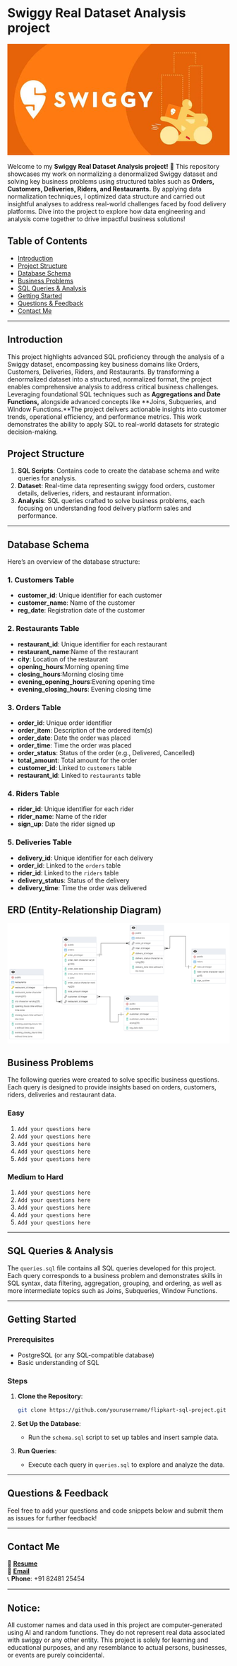# Swiggy Real Dataset Analysis project

![Project Banner Placeholder](https://github.com/sureka2003/Swiggy/blob/main/Swiggy.png.jpg)

Welcome to my **Swiggy Real Dataset Analysis project!** 🚀
This repository showcases my work on normalizing a denormalized Swiggy dataset and solving key business problems using structured tables such as **Orders, Customers, Deliveries, Riders, and Restaurants.** By applying data normalization techniques, I optimized data structure and carried out insightful analyses to address real-world challenges faced by food delivery platforms.
Dive into the project to explore how data engineering and analysis come together to drive impactful business solutions!


## Table of Contents
- [Introduction](#introduction)
- [Project Structure](#project-structure)
- [Database Schema](#database-schema)
- [Business Problems](#business-problems)
- [SQL Queries & Analysis](#sql-queries--analysis)
- [Getting Started](#getting-started)
- [Questions & Feedback](#questions--feedback)
- [Contact Me](#contact-me)

---

## Introduction

This project highlights advanced SQL proficiency through the analysis of a Swiggy dataset, encompassing key business domains like Orders, Customers, Deliveries, Riders, and Restaurants. By transforming a denormalized dataset into a structured, normalized format, the project enables comprehensive analysis to address critical business challenges. Leveraging foundational SQL techniques such as **Aggregations and Date Functions,** alongside advanced concepts like **Joins, Subqueries, and Window Functions.**The project delivers actionable insights into customer trends, operational efficiency, and performance metrics. This work demonstrates the ability to apply SQL to real-world datasets for strategic decision-making.

## Project Structure

1. **SQL Scripts**: Contains code to create the database schema and write queries for analysis.
2. **Dataset**: Real-time data representing swiggy food orders, customer details, deliveries, riders, and restaurant information.
3. **Analysis**: SQL queries crafted to solve business problems, each focusing on understanding food delivery platform sales and performance.

---

## Database Schema

Here’s an overview of the database structure:

### 1. **Customers Table**
- **customer_id**: Unique identifier for each customer
- **customer_name**: Name of the customer
- **reg_date**: Registration date of the customer

### 2. **Restaurants Table**
- **restaurant_id**: Unique identifier for each restaurant
- **restaurant_name**:Name of the restaurant
- **city**: Location of the restaurant
- **opening_hours**:Morning opening time
- **closing_hours**:Morning closing time
- **evening_opening_hours**:Evening opening time
- **evening_closing_hours**: Evening closing time


### 3. **Orders Table**
- **order_id**: Unique order identifier
- **order_item**: Description of the ordered item(s)
- **order_date**:  Date the order was placed
- **order_time**:  Time the order was placed
- **order_status**: Status of the order (e.g., Delivered, Cancelled)
- **total_amount**: Total amount for the order
- **customer_id**: Linked to `customers` table
- **restaurant_id**: Linked to `restaurants` table

### 4. **Riders Table**
- **rider_id**: Unique identifier for each rider
- **rider_name**:  Name of the rider
- **sign_up**: Date the rider signed up

### 5. **Deliveries Table**
- **delivery_id**: Unique identifier for each delivery
- **order_id**: Linked to the `orders` table
- **rider_id**: Linked to the `riders` table
- **delivery_status**: Status of the delivery 
- **delivery_time**: Time the order was delivered

## ERD (Entity-Relationship Diagram)

![ERD Placeholder](https://github.com/sureka2003/Swiggy/blob/main/Swiggy%20ERD.png)


## Business Problems

The following queries were created to solve specific business questions. Each query is designed to provide insights based on orders, customers, riders, deliveries and restaurant data.

### Easy 
1. `Add your questions here`
2. `Add your questions here`
3. `Add your questions here`
4. `Add your questions here`
5. `Add your questions here`
   
### Medium to Hard
1. `Add your questions here`
2. `Add your questions here`
3. `Add your questions here`
4. `Add your questions here`
5. `Add your questions here`
   
---

## SQL Queries & Analysis

The `queries.sql` file contains all SQL queries developed for this project. Each query corresponds to a business problem and demonstrates skills in SQL syntax, data filtering, aggregation, grouping, and ordering, as well as more intermediate topics such as Joins, Subqueries, Window Functions.

---

## Getting Started

### Prerequisites
- PostgreSQL (or any SQL-compatible database)
- Basic understanding of SQL

### Steps
1. **Clone the Repository**:
   ```bash
   git clone https://github.com/yourusername/flipkart-sql-project.git
   ```
2. **Set Up the Database**:
   - Run the `schema.sql` script to set up tables and insert sample data.

3. **Run Queries**:
   - Execute each query in `queries.sql` to explore and analyze the data.

---

## Questions & Feedback

Feel free to add your questions and code snippets below and submit them as issues for further feedback!

---

## Contact Me

📄 **[Resume](https://drive.google.com/file/d/1MprFBFLA7zugNGkSlYkCJwafZDyyVYur/view?usp=sharing)**  
📧 **[Email](mailto:surekafathimsf2003@gmail.com)**  
📞 **Phone**: +91 82481 25454

---


## Notice:
All customer names and data used in this project are computer-generated using AI and random
functions. They do not represent real data associated with swiggy or any other entity. This
project is solely for learning and educational purposes, and any resemblance to actual persons,
businesses, or events are purely coincidental.


